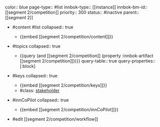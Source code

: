 color:: blue
page-type:: #list
innbok-type:: [[instance]]
innbok-bm-id:: [[segment 2/competition]]
priority:: 300
status:: #inactive
parent:: [[segment 2]]

- #content #list
  collapsed:: true
	- {{embed [[segment 2/competition/content]]}}
- #topics
   collapsed:: true
    - {{query (and [[segment 2/competition]] (property :innbok-artifact [[segment 2/competition]]))}}
      query-table:: true
      query-properties:: [:block]
- #keys
  collapsed:: true
	- {{embed [[segment 2/competition/keys]]}}
	- #class: [stakeholder](https://go.innbok.com/#/page/innBoK%2Fclass%2Fstakeholder)
- #innCoPilot
   collapsed:: true
	 - {{embed [[segment 2/competition/innCoPilot]]}}

- #edit [[segment 2/competition/workflow]]

